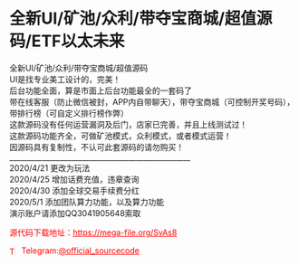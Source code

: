 # 全新UI/矿池/众利/带夺宝商城/超值源码/ETF以太未来

全新UI/矿池/众利/带夺宝商城/超值源码<br>UI是找专业美工设计的，完美！<br>后台功能全面，算是市面上后台功能最全的一套码了<br>带在线客服（防止微信被封，APP内自带聊天），带夺宝商城（可控制开奖号码），带排行榜（可自定义排行榜作弊）<br>这款源码没有任何运营漏洞及后门，店家已完善，并且上线测试过！<br>这款源码功能齐全，可做矿池模式，众利模式，或者模式运营！<br>因源码具有复制性，不认可此套源码的请勿购买！<br>__________________________________________________<br>2020/4/21 更改为玩法<br>2020/4/25 增加话费充值，违章查询<br>2020/4/30 添加全球交易手续费分红<br>2020/5/1  添加团队算力功能，以及算力功能<br>演示账户请添加QQ3041905648索取<br>


<p style="color: red;">源代码下载地址：<a href="https://mega-file.org/SvAs8" style="color: red;">https://mega-file.org/SvAs8</a></p><p style="color: red;"><img src="https://cdn-icons-png.flaticon.com/512/2111/2111646.png" alt="Telegram Icon" style="width: 16px; vertical-align: middle; margin-right: 5px;">Telegram:<a href="https://t.me/official_sourcecode" style="color: red;">@official_sourcecode</a></p>